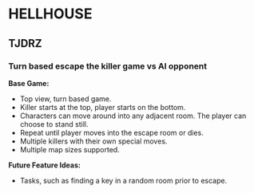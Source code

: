 # HELLHOUSE

## TJDRZ

### Turn based escape the killer game vs AI opponent

**Base Game:**

- Top view, turn based game.
- Killer starts at the top, player starts on the bottom.
- Characters can move around into any adjacent room. The player can choose to stand still.
- Repeat until player moves into the escape room or dies.
- Multiple killers with their own special moves.
- Multiple map sizes supported.

**Future Feature Ideas:**

- Tasks, such as finding a key in a random room prior to escape.
